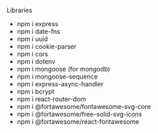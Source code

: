 Libraries
- npm i express
- npm i date-fns
- npm i uuid
- npm i cookie-parser
- npm i cors
- npm i dotenv
- npm i mongoose (for mongodb)
- npm i mongoose-sequence
- npm i express-async-handler
- npm i bcrypt
- npm i react-router-dom
- npm i @fortawesome/fontawesome-svg-core
- npm i @fortawesome/free-solid-svg-icons
- npm i @fortawesome/react-fontawesome